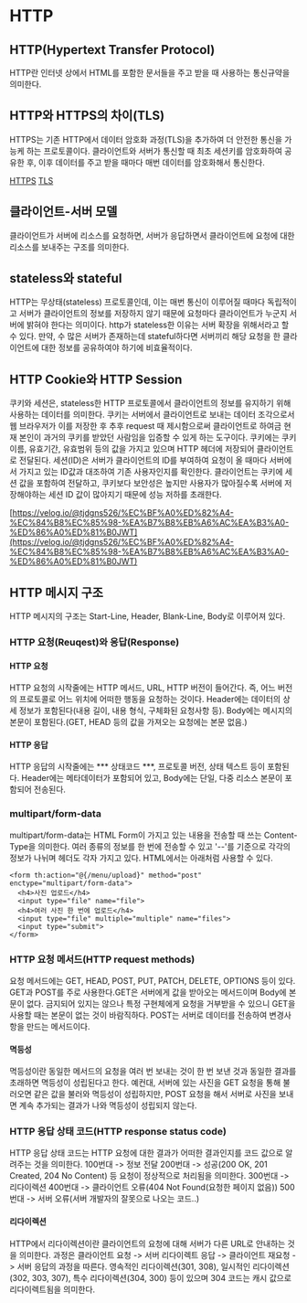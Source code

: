 # HTTP

## HTTP(Hypertext Transfer Protocol)

HTTP란 인터넷 상에서 HTML를 포함한 문서들을 주고 받을 때 사용하는 통신규약을 의미한다.

## HTTP와 HTTPS의 차이(TLS)

HTTPS는 기존 HTTP에서 데이터 암호화 과정(TLS)을 추가하여 더 안전한 통신을 가능케 하는 프로토콜이다. 클라이언트와 서버가 통신할 때 최초 세션키를 암호화하여 공유한 후, 이후 데이터를 주고 받을 때마다 매번 데이터를 암호화해서 통신한다.

[HTTPS](https://www.encryptionconsulting.com/education-center/what-is-https/) [TLS](https://www.cloudflare.com/ko-kr/learning/ssl/transport-layer-security-tls/)

## 클라이언트-서버 모델

클라이언트가 서버에 리소스를 요청하면, 서버가 응답하면서 클라이언트에 요청에 대한 리소스를 보내주는 구조를 의미한다.

## stateless와 stateful

HTTP는 무상태(stateless) 프로토콜인데, 이는 매번 통신이 이루어질 때마다 독립적이고 서버가 클라이언트의 정보를 저장하지 않기 때문에 요청마다 클라이언트가 누군지 서버에 밝혀야 한다는 의미이다. http가 stateless한 이유는 서버 확장을 위해서라고 할 수 있다. 만약, 수 많은 서버가 존재하는데 stateful하다면 서버끼리 해당 요청을 한 클라이언트에 대한 정보를 공유하여야 하기에 비효율적이다.

## HTTP Cookie와 HTTP Session

쿠키와 세션은, stateless한 HTTP 프로토콜에서 클라이언트의 정보를 유지하기 위해 사용하는 데이터를 의미한다. 쿠키는 서버에서 클라이언트로 보내는 데이터 조각으로서 웹 브라우저가 이를 저장한 후 추후 request 때 제시함으로써 클라이언트로 하여금 현재 본인이 과거의 쿠키를 받았던 사람임을 입증할 수 있게 하는 도구이다. 쿠키에는 쿠키 이름, 유효기간, 유효범위 등의 값을 가지고 있으며 HTTP 헤더에 저장되어 클라이언트로 전달된다. 세션(ID)은 서버가 클라이언트의 ID를 부여하여 요청이 올 때마다 서버에서 가지고 있는 ID값과 대조하여 기존 사용자인지를 확인한다. 클라이언트는 쿠키에 세션 값을 포함하여 전달하고, 쿠키보다 보안성은 높지만 사용자가 많아질수록 서버에 저장해야하는 세션 ID 값이 많아지기 때문에 성능 저하를 초래한다.

[https://velog.io/@tjdgns526/%EC%BF%A0%ED%82%A4-%EC%84%B8%EC%85%98-%EA%B7%B8%EB%A6%AC%EA%B3%A0-%ED%86%A0%ED%81%B0JWT](https://velog.io/@tjdgns526/%EC%BF%A0%ED%82%A4-%EC%84%B8%EC%85%98-%EA%B7%B8%EB%A6%AC%EA%B3%A0-%ED%86%A0%ED%81%B0JWT)

## HTTP 메시지 구조

HTTP 메시지의 구조는 Start-Line, Header, Blank-Line, Body로 이루어져 있다.

### HTTP 요청(Reuqest)와 응답(Response)

#### HTTP 요청

HTTP 요청의 시작줄에는 HTTP 메서드, URL, HTTP 버전이 들어간다. 즉, 어느 버전의 프로토콜로 어느 위치에 어떠한 행동을 요청하는 것이다. Header에는 데이터의 상세 정보가 포함된다(내용 길이, 내용 형식, 구체화된 요청사항 등). Body에는 메시지의 본문이 포함된다.(GET, HEAD 등의 값을 가져오는 요청에는 본문 없음.)

#### HTTP 응답

HTTP 응답의 시작줄에는 \*\*\* 상태코드 \*\*\*, 프로토콜 버전, 상태 텍스트 등이 포함된다. Header에는 메타데이터가 포함되어 있고, Body에는 단일, 다중 리소스 본문이 포함되어 전송된다.

### multipart/form-data

multipart/form-data는 HTML Form이 가지고 있는 내용을 전송할 때 쓰는 Content-Type을 의미한다. 여러 종류의 정보를 한 번에 전송할 수 있고 '--'를 기준으로 각각의 정보가 나뉘며 헤더도 각자 가지고 있다. HTML에서는 아래처럼 사용할 수 있다.

```
<form th:action="@{/menu/upload}" method="post" enctype="multipart/form-data">
  <h4>사진 업로드</h4>
  <input type="file" name="file">
  <h4>여러 사진 한 번에 업로드</h4>
  <input type="file" multiple="multiple" name="files">
  <input type="submit">
</form>
```

### HTTP 요청 메서드(HTTP request methods)

요청 메서드에는 GET, HEAD, POST, PUT, PATCH, DELETE, OPTIONS 등이 있다. GET과 POST를 주로 사용한다.GET은 서버에게 값을 받아오는 메서드이며 Body에 본문이 없다. 금지되어 있지는 않으나 특정 구현체에게 요청을 거부받을 수 있으니 GET을 사용할 때는 본문이 없는 것이 바람직하다. POST는 서버로 데이터를 전송하여 변경사항을 만드는 메서드이다.

#### 멱등성

멱등성이란 동일한 메서드의 요청을 여러 번 보내는 것이 한 번 보낸 것과 동일한 결과를 초래하면 멱등성이 성립된다고 한다. 예컨대, 서버에 있는 사진을 GET 요청을 통해 불러오면 같은 값을 불러와 멱등성이 성립하지만, POST 요청을 해서 서버로 사진을 보내면 계속 추가되는 결과가 나와 멱등성이 성립되지 않는다.

### HTTP 응답 상태 코드(HTTP response status code)

HTTP 응답 상태 코드는 HTTP 요청에 대한 결과가 어떠한 결과인지를 코드 값으로 알려주는 것을 의미한다. 100번대 -> 정보 전달 200번대 -> 성공(200 OK, 201 Created, 204 No Content) 등 요청이 정상적으로 처리됨을 의미한다. 300번대 -> 리다이렉션 400번대 -> 클라이언트 오류(404 Not Found(요청한 페이지 없음)) 500번대 -> 서버 오류(서버 개발자의 잘못으로 나오는 코드..)

#### 리다이렉션

HTTP에서 리다이렉션이란 클라이언트의 요청에 대해 서버가 다른 URL로 안내하는 것을 의미한다. 과정은 클라이언트 요청 -> 서버 리다이렉트 응답 -> 클라이언트 재요청 -> 서버 응답의 과정을 따른다. 영속적인 리다이렉션(301, 308), 일시적인 리다이렉션(302, 303, 307), 특수 리다이렉션(304, 300) 등이 있으며 304 코드는 캐시 값으로 리다이렉트됨을 의미한다.
